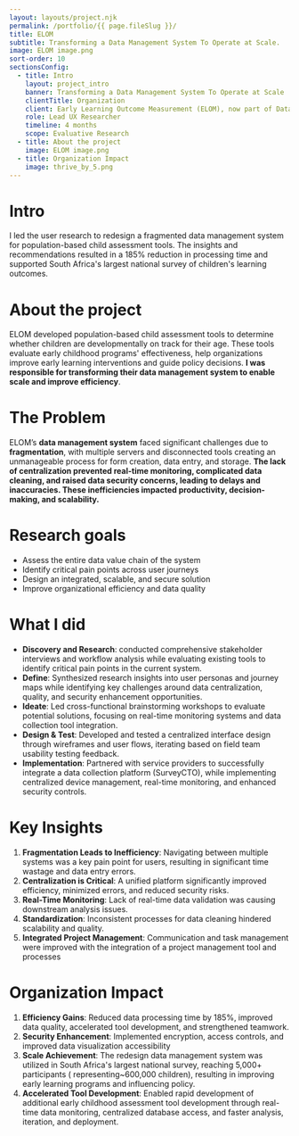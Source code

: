 ```yaml
---
layout: layouts/project.njk
permalink: /portfolio/{{ page.fileSlug }}/
title: ELOM
subtitle: Transforming a Data Management System To Operate at Scale.
image: ELOM image.png
sort-order: 10
sectionsConfig:
  - title: Intro
    layout: project_intro
    banner: Transforming a Data Management System To Operate at Scale
    clientTitle: Organization
    client: Early Learning Outcome Measurement (ELOM), now part of DataDrive2030
    role: Lead UX Researcher
    timeline: 4 months
    scope: Evaluative Research
  - title: About the project
    image: ELOM image.png
  - title: Organization Impact
    image: thrive_by_5.png
---
```


# Intro
I led the user research to redesign a fragmented data management system for population-based child assessment tools. The insights and recommendations resulted in a 185% reduction in processing time and supported South Africa's largest national survey of children's learning outcomes.


# About the project
ELOM developed population-based child assessment tools to determine whether children are developmentally on track for their age. These tools evaluate early childhood programs' effectiveness, help organizations improve early learning interventions and guide policy decisions. **I was responsible for transforming their data management system to enable scale and improve efficiency**.


# The Problem
ELOM’s **data management system** faced significant challenges due to **fragmentation**, with multiple servers and disconnected tools creating an unmanageable process for form creation, data entry, and storage. **The lack of centralization prevented real-time monitoring, complicated data cleaning, and raised data security concerns, leading to delays and inaccuracies. These inefficiencies impacted productivity, decision-making, and scalability.** 

# Research goals
- Assess the entire data value chain of the system
- Identify critical pain points across user journeys
- Design an integrated, scalable, and secure solution
- Improve organizational efficiency and data quality


# What I did
- **Discovery and Research**: conducted comprehensive stakeholder interviews and workflow analysis while evaluating existing tools to identify critical pain points in the current system.
- **Define**: Synthesized research insights into user personas and journey maps while identifying key challenges around data centralization, quality, and security enhancement opportunities.
- **Ideate**: Led cross-functional brainstorming workshops to evaluate potential solutions, focusing on real-time monitoring systems and data collection tool integration.
- **Design & Test**: Developed and tested a centralized interface design through wireframes and user flows, iterating based on field team usability testing feedback.
- **Implementation**: Partnered with service providers to successfully integrate a data collection platform (SurveyCTO), while implementing centralized device management, real-time monitoring, and enhanced security controls.

# Key Insights
1. **Fragmentation Leads to Inefficiency**: Navigating between multiple systems was a key pain point for users, resulting in significant time wastage and data entry errors.
2. **Centralization is Critical**: A unified platform significantly improved efficiency, minimized errors, and reduced security risks.
3. **Real-Time Monitoring**: Lack of real-time data validation was causing downstream analysis issues.
4. **Standardization**: Inconsistent processes for data cleaning hindered scalability and quality.
5. **Integrated Project Management**: Communication and task management were improved with the integration of a project management tool and processes

# Organization Impact
1. **Efficiency Gains**: Reduced data processing time by 185%, improved data quality, accelerated tool development, and strengthened teamwork.
1. **Security Enhancement**: Implemented encryption, access controls, and improved data visualization accessibility
1. **Scale Achievement**: The redesign data management system was utilized in South Africa's largest national survey, reaching 5,000+ participants ( representing~600,000 children), resulting in improving early learning programs and influencing policy.
1. **Accelerated Tool Development**: Enabled rapid development of additional early childhood assessment tool development through real-time data monitoring, centralized database access, and faster analysis, iteration, and deployment.

